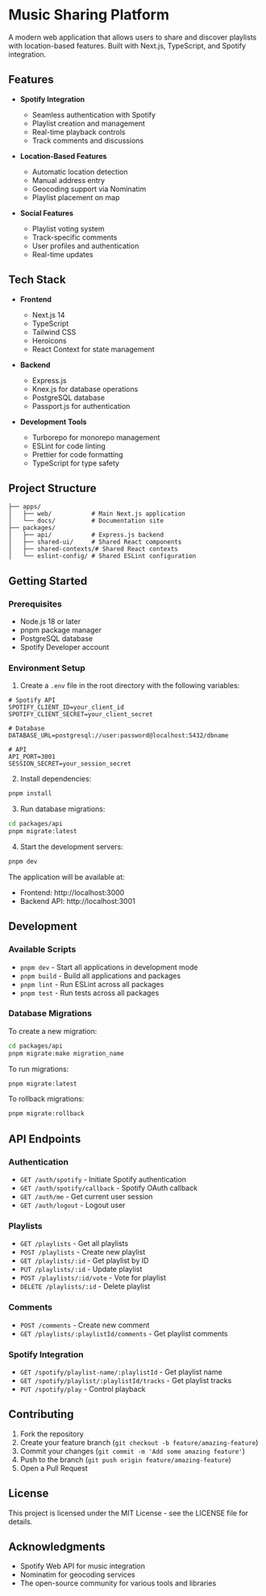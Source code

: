 # Music Sharing Platform

A modern web application that allows users to share and discover playlists with location-based features. Built with Next.js, TypeScript, and Spotify integration.

## Features

- **Spotify Integration**

  - Seamless authentication with Spotify
  - Playlist creation and management
  - Real-time playback controls
  - Track comments and discussions

- **Location-Based Features**

  - Automatic location detection
  - Manual address entry
  - Geocoding support via Nominatim
  - Playlist placement on map

- **Social Features**
  - Playlist voting system
  - Track-specific comments
  - User profiles and authentication
  - Real-time updates

## Tech Stack

- **Frontend**

  - Next.js 14
  - TypeScript
  - Tailwind CSS
  - Heroicons
  - React Context for state management

- **Backend**

  - Express.js
  - Knex.js for database operations
  - PostgreSQL database
  - Passport.js for authentication

- **Development Tools**
  - Turborepo for monorepo management
  - ESLint for code linting
  - Prettier for code formatting
  - TypeScript for type safety

## Project Structure

```
├── apps/
│   ├── web/           # Main Next.js application
│   └── docs/          # Documentation site
├── packages/
│   ├── api/           # Express.js backend
│   ├── shared-ui/     # Shared React components
│   ├── shared-contexts/# Shared React contexts
│   └── eslint-config/ # Shared ESLint configuration
```

## Getting Started

### Prerequisites

- Node.js 18 or later
- pnpm package manager
- PostgreSQL database
- Spotify Developer account

### Environment Setup

1. Create a `.env` file in the root directory with the following variables:

```env
# Spotify API
SPOTIFY_CLIENT_ID=your_client_id
SPOTIFY_CLIENT_SECRET=your_client_secret

# Database
DATABASE_URL=postgresql://user:password@localhost:5432/dbname

# API
API_PORT=3001
SESSION_SECRET=your_session_secret
```

2. Install dependencies:

```bash
pnpm install
```

3. Run database migrations:

```bash
cd packages/api
pnpm migrate:latest
```

4. Start the development servers:

```bash
pnpm dev
```

The application will be available at:

- Frontend: http://localhost:3000
- Backend API: http://localhost:3001

## Development

### Available Scripts

- `pnpm dev` - Start all applications in development mode
- `pnpm build` - Build all applications and packages
- `pnpm lint` - Run ESLint across all packages
- `pnpm test` - Run tests across all packages

### Database Migrations

To create a new migration:

```bash
cd packages/api
pnpm migrate:make migration_name
```

To run migrations:

```bash
pnpm migrate:latest
```

To rollback migrations:

```bash
pnpm migrate:rollback
```

## API Endpoints

### Authentication

- `GET /auth/spotify` - Initiate Spotify authentication
- `GET /auth/spotify/callback` - Spotify OAuth callback
- `GET /auth/me` - Get current user session
- `GET /auth/logout` - Logout user

### Playlists

- `GET /playlists` - Get all playlists
- `POST /playlists` - Create new playlist
- `GET /playlists/:id` - Get playlist by ID
- `PUT /playlists/:id` - Update playlist
- `POST /playlists/:id/vote` - Vote for playlist
- `DELETE /playlists/:id` - Delete playlist

### Comments

- `POST /comments` - Create new comment
- `GET /playlists/:playlistId/comments` - Get playlist comments

### Spotify Integration

- `GET /spotify/playlist-name/:playlistId` - Get playlist name
- `GET /spotify/playlist/:playlistId/tracks` - Get playlist tracks
- `PUT /spotify/play` - Control playback

## Contributing

1. Fork the repository
2. Create your feature branch (`git checkout -b feature/amazing-feature`)
3. Commit your changes (`git commit -m 'Add some amazing feature'`)
4. Push to the branch (`git push origin feature/amazing-feature`)
5. Open a Pull Request

## License

This project is licensed under the MIT License - see the LICENSE file for details.

## Acknowledgments

- Spotify Web API for music integration
- Nominatim for geocoding services
- The open-source community for various tools and libraries
